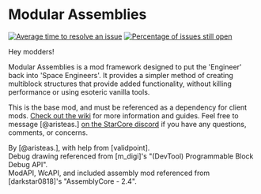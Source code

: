 ﻿Modular Assemblies
================

[![Average time to resolve an issue](http://isitmaintained.com/badge/resolution/StarCoreSE/Modular-Assemblies.svg)](http://isitmaintained.com/project/StarCoreSE/Modular-Assemblies "Average time to resolve an issue")
[![Percentage of issues still open](http://isitmaintained.com/badge/open/StarCoreSE/Modular-Assemblies.svg)](http://isitmaintained.com/project/StarCoreSE/Modular-Assemblies "Percentage of issues still open")

Hey modders!

Modular Assemblies is a mod framework designed to put the 'Engineer' back into 'Space Engineers'. It provides a simpler method of creating multiblock structures that provide added functionality, without killing performance or using esoteric vanilla tools.

This is the base mod, and must be referenced as a dependency for client mods. [Check out the wiki](https://github.com/StarCoreSE/Modular-Assemblies/wiki) for more information and guides.
Feel free to message [@aristeas.] [on the StarCore discord](https://discord.gg/starcore) if you have any questions, comments, or concerns.

By [@aristeas.], with help from [validpoint].  
Debug drawing referenced from [m_digi]'s "(DevTool) Programmable Block Debug API".  
ModAPI, WcAPI, and included assembly mod referenced from [darkstar0818]'s "AssemblyCore - 2.4".  
